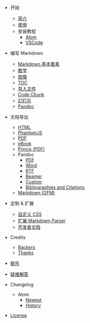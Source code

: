 - 开始
  - [简介](zh-cn/)
  - [使用](zh-cn/usages.md)  
  - 安装教程
    - [Atom](zh-cn/installation.md)
    - [VSCode](zh-cn/vscode-installation.md)

- 编写 Markdown
  - [Markdown 基本要素](zh-cn/markdown-basics.md)
  - [数学](zh-cn/math.md)
  - [图像](zh-cn/graphs.md)  
  - [TOC](zh-cn/toc.md)
  - [导入文件](zh-cn/file-imports.md)
  - [Code Chunk](zh-cn/code-chunk.md)  
  - [幻灯片](zh-cn/presentation.md)  
  - [Pandoc](zh-cn/pandoc.md)  

- 文档导出
  - [HTML](zh-cn/html.md)  
  - [PhantomJS](zh-cn/phantomjs.md)  
  - [PDF](zh-cn/pdf.md)  
  - [eBook](zh-cn/ebook.md)
  - [Prince (PDF)](zh-cn/prince.md)  
  - Pandoc
    - [PDF](zh-cn/pandoc-pdf.md)  
    - [Word](zh-cn/pandoc-word.md)
    - [RTF](zh-cn/pandoc-rtf.md)
    - [Beamer](zh-cn/pandoc-beamer.md)  
    - [Custom](zh-cn/pandoc-custom.md)
    - [Bibliographies and Citations](zh-cn/pandoc-bibliographies-and-citations.md)
  - [Markdown (GFM)](zh-cn/markdown.md)

- 定制 & 扩展
  - [自定义 CSS](zh-cn/customize-css.md)  
  - [扩展 Markdown Parser](zh-cn/extend-parser.md)
  - [开发者文档](developer.md)  

- Credits
  - [Backers](backers.md)
  - [Thanks](thanks.md)  

- [额外](zh-cn/extra.md)

- [疑难解答](zh-cn/faq.md)

- Changelog  
  - Atom
    - [Newest](newest.md)  
    - [History](history.md)

- [License](LICENSE.md)